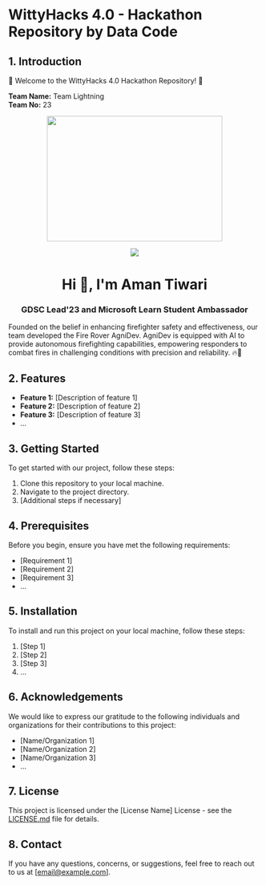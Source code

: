 # WittyHacks 4.0 - Hackathon Repository by Data Code

## 1. Introduction
🚀 Welcome to the WittyHacks 4.0 Hackathon Repository! 🎉

**Team Name:** Team Lightning  
**Team No:**    23  

<div id="header" align="center">

  
  <img src="https://camo.githubusercontent.com/c1dcb74cc1c1835b1d716f5051499a2814c683c806b15f04b0eba492863703e9/68747470733a2f2f63646e2e6472696262626c652e636f6d2f75736572732f3733303730332f73637265656e73686f74732f363538313234332f6176656e746f2e676966" width="350" height="250"/>
</div>


<!---GIF--->
<p  align="center">
<img src="https://user-images.githubusercontent.com/73097560/115834477-dbab4500-a447-11eb-908a-139a6edaec5c.gif">             
<br>
  

<h1 align="center">Hi 👋, I'm Aman Tiwari</h1>
<h3 align="center">GDSC Lead'23 and Microsoft Learn Student Ambassador</h3>



Founded on the belief in enhancing firefighter safety and effectiveness, our team developed the Fire Rover AgniDev. AgniDev is equipped with AI to provide autonomous firefighting capabilities, empowering responders to combat fires in challenging conditions with precision and reliability. 🔥💪


## 2. Features
- **Feature 1:** [Description of feature 1]
- **Feature 2:** [Description of feature 2]
- **Feature 3:** [Description of feature 3]
- ...

## 3. Getting Started
To get started with our project, follow these steps:
1. Clone this repository to your local machine.
2. Navigate to the project directory.
3. [Additional steps if necessary]

## 4. Prerequisites
Before you begin, ensure you have met the following requirements:
- [Requirement 1]
- [Requirement 2]
- [Requirement 3]
- ...

## 5. Installation
To install and run this project on your local machine, follow these steps:
1. [Step 1]
2. [Step 2]
3. [Step 3]
4. ...

## 6. Acknowledgements
We would like to express our gratitude to the following individuals and organizations for their contributions to this project:
- [Name/Organization 1]
- [Name/Organization 2]
- [Name/Organization 3]
- ...

## 7. License
This project is licensed under the [License Name] License - see the [LICENSE.md](LICENSE.md) file for details.

## 8. Contact
If you have any questions, concerns, or suggestions, feel free to reach out to us at [email@example.com].

